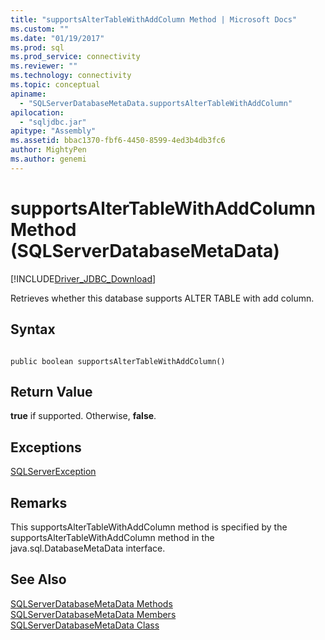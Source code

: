```yaml
---
title: "supportsAlterTableWithAddColumn Method | Microsoft Docs"
ms.custom: ""
ms.date: "01/19/2017"
ms.prod: sql
ms.prod_service: connectivity
ms.reviewer: ""
ms.technology: connectivity
ms.topic: conceptual
apiname: 
  - "SQLServerDatabaseMetaData.supportsAlterTableWithAddColumn"
apilocation: 
  - "sqljdbc.jar"
apitype: "Assembly"
ms.assetid: bbac1370-fbf6-4450-8599-4ed3b4db3fc6
author: MightyPen
ms.author: genemi
---
```

# supportsAlterTableWithAddColumn Method (SQLServerDatabaseMetaData)
[!INCLUDE[Driver_JDBC_Download](../../../includes/driver_jdbc_download.md)]

  Retrieves whether this database supports ALTER TABLE with add column.  
  
## Syntax  
  
```  
  
public boolean supportsAlterTableWithAddColumn()  
```  
  
## Return Value  
 **true** if supported. Otherwise, **false**.  
  
## Exceptions  
 [SQLServerException](../../../connect/jdbc/reference/sqlserverexception-class.md)  
  
## Remarks  
 This supportsAlterTableWithAddColumn method is specified by the supportsAlterTableWithAddColumn method in the java.sql.DatabaseMetaData interface.  
  
## See Also  
 [SQLServerDatabaseMetaData Methods](../../../connect/jdbc/reference/sqlserverdatabasemetadata-methods.md)   
 [SQLServerDatabaseMetaData Members](../../../connect/jdbc/reference/sqlserverdatabasemetadata-members.md)   
 [SQLServerDatabaseMetaData Class](../../../connect/jdbc/reference/sqlserverdatabasemetadata-class.md)  
  
  
